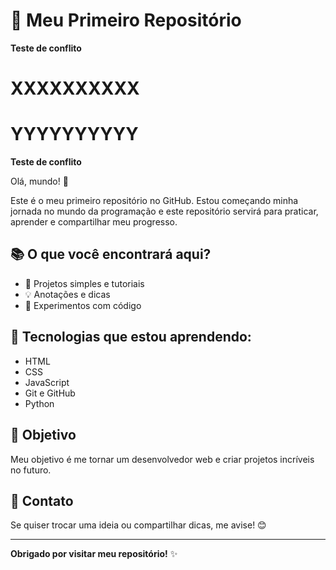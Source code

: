 # 🚀 Meu Primeiro Repositório

**Teste de conflito**
# XXXXXXXXXX
# YYYYYYYYYY
**Teste de conflito**

Olá, mundo! 👋
 
Este é o meu primeiro repositório no GitHub. Estou começando minha jornada no mundo da programação e este repositório servirá para praticar, aprender e compartilhar meu progresso.
 
## 📚 O que você encontrará aqui?
 
- 📝 Projetos simples e tutoriais
- 💡  Anotações e dicas
- 🔨 Experimentos com código

## 🌱 Tecnologias que estou aprendendo:
 
- HTML
- CSS
- JavaScript
- Git e GitHub
- Python

## 🎯 Objetivo
 
Meu objetivo é me tornar um desenvolvedor web e criar projetos incríveis no futuro.
 
## 💬 Contato
 
Se quiser trocar uma ideia ou compartilhar dicas, me avise! 😊
 
---
 
**Obrigado por visitar meu repositório!** ✨